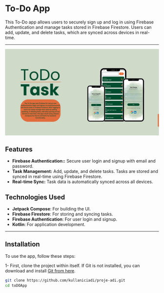 # To-Do App

This To-Do app allows users to securely sign up and log in using Firebase Authentication and manage tasks stored in Firebase Firestore. Users can add, update, and delete tasks, which are synced across devices in real-time.

---
![Akış Şeması](https://github.com/sudesuvar/toDoApp/blob/main/img/1.jpg)


## Features
   - **Firebase Authentication::**  Secure user login and signup with email and password.
   - **Task Management:** Add, update, and delete tasks. Tasks are stored and synced in real-time using Firebase Firestore.
   - **Real-time Sync:**  Task data is automatically synced across all devices.

## Technologies Used
- **Jetpack Compose**: For building the UI.
- **Firebase Firestore**: For storing and syncing tasks.
- **Firebase Authentication**: For user login and signup.
- **Kotlin**: For application development.

---

## Installation
To use the app, follow these steps:

1- First, clone the project within itself. If Git is not installed, you can download and install [Git from here](https://git-scm.com/).

```bash
git clone https://github.com/kullaniciadi/proje-adi.git
cd toDOApp
```



